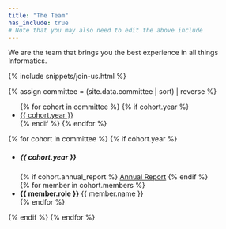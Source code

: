 ```yaml
---
title: "The Team"
has_include: true
# Note that you may also need to edit the above include
---
```


We are the team that brings you the best experience in all things Informatics.

{% include snippets/join-us.html %}

{% assign committee = (site.data.committee | sort) | reverse %}

<div class="row">
	<div class="col-xl-2 col-lg-3 push-lg-8 col-sm-12">
		<ul id="cohorts" class="list-group">
			{% for cohort in committee %}
				{% if cohort.year %}
					<li class="list-group-item">
						<a class="" href="#cohort-{{ cohort.year | slugify }}">{{ cohort.year }}</a>
					</li>
				{% endif %}
			{% endfor %}
		</ul>
	</div>
	<!-- -->
	<!-- -->
	<div class="col-lg-8 pull-lg-3 pull-xl-2 col-sm-12">
		{% for cohort in committee %}
			{% if cohort.year %}
			<i id="cohort-{{ cohort.year | slugify }}"></i>
			<ul class="list-group mb-4">
				<li class="list-group-item justify-content-between">
					<h5 class="mb-0">{{ cohort.year }}</h5>
					<span>
						<!--<a class="btn disabled btn-sm btn-outline-danger" href="#">Financial Report</a>-->
						{% if cohort.annual_report %}
						<a class="btn btn-sm btn-outline-danger" href="https://github.com/compsoc-edinburgh/annual-reports/blob/master/{{ cohort.year | slugify }}.pdf">Annual Report</a>
						{% endif %}
					</span>
				</li>
				{% for member in cohort.members %}
					<li class="list-group-item justify-content-between">
						<strong>{{ member.role }}</strong>
						<span>{{ member.name }}</span>
					</li>
				{% endfor %}
			</ul>
			{% endif %}
		{% endfor %}
	</div>
</div>
